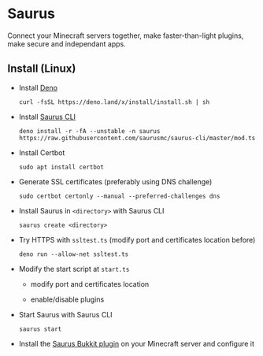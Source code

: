 # Saurus

Connect your Minecraft servers together, make faster-than-light plugins, make secure and independant apps.

## Install (Linux)

- Install [Deno](https://deno.land)

      curl -fsSL https://deno.land/x/install/install.sh | sh

- Install [Saurus CLI](https://github.com/saurusmc/saurus-cli)

      deno install -r -fA --unstable -n saurus https://raw.githubusercontent.com/saurusmc/saurus-cli/master/mod.ts

- Install Certbot

      sudo apt install certbot

- Generate SSL certificates (preferably using DNS challenge)

      sudo certbot certonly --manual --preferred-challenges dns

- Install Saurus in `<directory>` with Saurus CLI

  ```
  saurus create <directory>
  ```

- Try HTTPS with `ssltest.ts` (modify port and certificates location before)

      deno run --allow-net ssltest.ts

- Modify the start script at `start.ts`

  - modify port and certificates location
  
  - enable/disable plugins

- Start Saurus with Saurus CLI

      saurus start

- Install the [Saurus Bukkit plugin](https://github.com/saurusmc/saurus-bukkit) on your Minecraft server and configure it